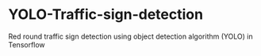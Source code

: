 # YOLO-Traffic-sign-detection
Red round traffic sign detection using object detection algorithm (YOLO) in Tensorflow
